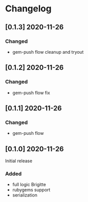 # Changelog

## [0.1.3] 2020-11-26

 ### Changed

 - gem-push flow cleanup and tryout

## [0.1.2] 2020-11-26

### Changed

- gem-push flow fix

## [0.1.1] 2020-11-26

### Changed

- gem-push flow

## [0.1.0] 2020-11-26

Initial release

### Added

- full logic Brigitte
- rubygems support
- serialization
